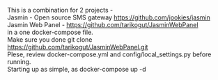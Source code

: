 This is a combination for 2 projects - <br>
Jasmin - Open source SMS gateway https://github.com/jookies/jasmin <br>
Jasmin Web Panel - https://github.com/tarikogut/JasminWebPanel <br>
in a one docker-compose file. <br>
Make sure you done git clone https://github.com/tarikogut/JasminWebPanel.git <br>
Plese, review docker-compose.yml and config/local_settings.py before running. <br>
Starting up as simple, as docker-compose up -d <br>
